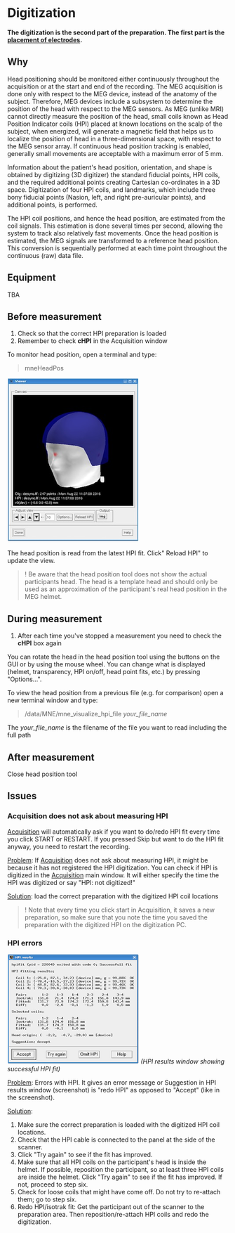 # Digitization

**The digitization is the second part of the preparation. The first part is the [placement of electrodes](Electrodes-standard-setup.md).**

## Why

Head positioning should be monitored either continuously throughout the acquisition or at the start and end of the recording. The MEG acquisition is done only with respect to the MEG device, instead of the anatomy of the subject. Therefore, MEG devices include a subsystem to determine the position of the head with respect to the MEG sensors. As MEG (unlike MRI) cannot directly measure the position of the head, small coils known as Head Position Indicator coils (HPI) placed at known locations on the scalp of the subject, when energized, will generate a magnetic field that helps us to localize the position of head in a three-dimensional space, with respect to the MEG sensor array. If continuous head position tracking is enabled, generally small movements are acceptable with a maximum error of 5 mm.

Information about the patient's head position, orientation, and shape is obtained by digitizing (3D digitizer) the standard fiducial points, HPI coils, and the required additional points creating Cartesian co-ordinates in a 3D space. Digitization of four HPI coils, and landmarks, which include three bony fiducial points (Nasion, left, and right pre-auricular points), and additional points, is performed.

The HPI coil positions, and hence the head position, are estimated from the coil signals. This estimation is done several times per second, allowing the system to track also relatively fast movements. Once the head position is estimated, the MEG signals are transformed to a reference head position. This conversion is sequentially performed at each time point throughout the continuous (raw) data file.

## Equipment

TBA


## Before measurement
1. Check so that the correct HPI preparation is loaded
2. Remember to check  **cHPI**  in the Acquisition window

To monitor head position, open a terminal and type:

> mneHeadPos

![HPI tool](../../resources/wiki_images/hpi-tool_small.jpg)

The head position is read from the latest HPI fit. Click" Reload HPI" to update the view.

> ! Be aware that the head position tool does not show the actual participants head. The head is a template head and should only be used as an approximation of the participant's real head position in the MEG helmet.

## During measurement

1. After each time you've stopped a measurement you need to check the  **cHPI** box again

You can rotate the head in the head position tool using the buttons on the GUI or by using the mouse wheel. You can change what is displayed (helmet, transparency, HPI on/off, head point fits, etc.) by pressing "Options...".

To view the head position from a previous file (e.g. for comparison) open a new terminal window and type:

> /data/MNE/mne_visualize_hpi_file *your_file_name*

The *your_file_name* is the filename of the file you want to read including the full path

## After measurement
Close head position tool


## Issues
### Acquisition does not ask about measuring HPI
[Acquisition](Acquisition.md) will automatically ask if you want to do/redo HPI fit every time you click START or RESTART. If you pressed Skip but want to do the HPI fit anyway, you need to restart the recording.

<u>Problem</u>: If [Acquisition](Acquisition.md) does not ask about measuring HPI, it might be because it has not registered the HPI digitization. You can check if HPI is digitized in the [Acquisition](Acquisition.md) main window. It will either specify the time the HPI was digitized or say "HPI: not digitized!"

<u>Solution</u>: load the correct preparation with the digitized HPI coil locations

> ! Note that every time you click start in Acquisition, it saves a new preparation, so make sure that you note the time you saved the preparation with the digitized HPI on the digitization PC.

### HPI errors

![HPI results](../../resources/wiki_images/hpi-results_small.jpg)
_(HPI results window showing successful HPI fit)_

<u>Problem</u>: Errors with HPI. It gives an error message or Suggestion in HPI results window (screenshot) is "redo HPI" as opposed to "Accept" (like in the screenshot).

<u>Solution</u>:
1. Make sure the correct preparation is loaded with the digitized HPI coil locations.
2. Check that the HPI cable is connected to the panel at the side of the scanner.
3. Click "Try again" to see if the fit has improved.
4. Make sure that all HPI coils on the participant's head is inside the helmet. If possible, reposition the participant, so at least three HPI coils are inside the helmet. Click "Try again" to see if the fit has improved. If not, proceed to step six.
5. Check for loose coils that might have come off. Do not try to re-attach them; go to step six.
6. Redo HPI/isotrak fit: Get the participant out of the scanner to the preparation area. Then reposition/re-attach HPI coils and redo the digitization.